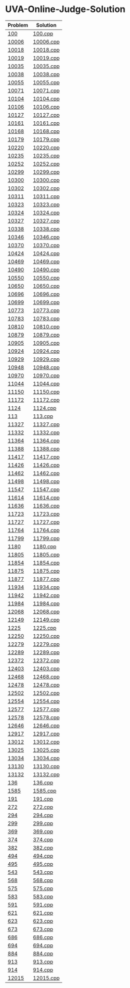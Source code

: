 # UVA-Online-Judge-Solution
|      Problem           |       Solution        |
| ---------------------- | --------------------- |
| [100](https://onlinejudge.org/external/1/100.pdf) | [100.cpp](https://github.com/SohagMollik/UVA-Online-Judge-Solution/blob/main/Solution/100%20-%20The%203n%20%2B%201%20problem.cpp) |
| [10006](https://onlinejudge.org/external/100/10006.pdf) | [10006.cpp](https://github.com/SohagMollik/UVA-Online-Judge-Solution/blob/main/Solution/10006%20%20%20Carmichael%20Numbers.cpp) |
| [10018](https://onlinejudge.org/external/100/10018.pdf) | [10018.cpp](https://github.com/SohagMollik/UVA-Online-Judge-Solution/blob/main/Solution/10018%20Reverse%20and%20Add.cpp) |
| [10019](https://onlinejudge.org/external/100/10019.pdf) | [10019.cpp](https://github.com/SohagMollik/UVA-Online-Judge-Solution/blob/main/Solution/10019%20Funny%20Encryption%20Method.cpp) |
| [10035](https://onlinejudge.org/external/100/10035.pdf) | [10035.cpp](https://github.com/SohagMollik/UVA-Online-Judge-Solution/blob/main/Solution/10035%20Primary%20Arithmetic.cpp) |
| [10038](https://onlinejudge.org/external/100/10038.pdf) | [10038.cpp](https://github.com/SohagMollik/UVA-Online-Judge-Solution/blob/main/Solution/10038.cpp) |
| [10055](https://onlinejudge.org/external/100/10055.pdf) | [10055.cpp](https://github.com/SohagMollik/UVA-Online-Judge-Solution/blob/main/Solution/10055%20Hashmat%20the%20brave%20warrior.cpp) |
| [10071](https://onlinejudge.org/external/100/10071.pdf) | [10071.cpp](https://github.com/SohagMollik/UVA-Online-Judge-Solution/blob/main/Solution/10071%20-%20Back%20to%20High%20School.cpp) |
| [10104](https://onlinejudge.org/external/101/10104.pdf) | [10104.cpp](https://github.com/SohagMollik/UVA-Online-Judge-Solution/blob/main/Solution/10104%20Euclid%20Problem.cpp) |
| [10106](https://onlinejudge.org/external/101/10106.pdf) | [10106.cpp](https://github.com/SohagMollik/UVA-Online-Judge-Solution/blob/main/Solution/10106%20Product.cpp) |
| [10127](https://onlinejudge.org/external/101/10127.pdf) | [10127.cpp](https://github.com/SohagMollik/UVA-Online-Judge-Solution/blob/main/Solution/10127%20Ones.cpp) |
| [10161](https://onlinejudge.org/external/101/10161.pdf) | [10161.cpp](https://github.com/SohagMollik/UVA-Online-Judge-Solution/blob/main/Solution/10161%20Ant%20on%20a%20Chessboard.cpp) |
| [10168](https://onlinejudge.org/external/101/10168.pdf) | [10168.cpp](https://github.com/SohagMollik/UVA-Online-Judge-Solution/blob/main/Solution/10168%20Summation%20of%20Four%20Primes.cpp) |
| [10179](https://onlinejudge.org/external/101/10179.pdf) | [10179.cpp](https://github.com/SohagMollik/UVA-Online-Judge-Solution/blob/main/Solution/10179%20Irreducible%20Basic%20Fractions.cpp) |
| [10220](https://onlinejudge.org/external/102/10220.pdf) | [10220.cpp](https://github.com/SohagMollik/UVA-Online-Judge-Solution/blob/main/Solution/10220%20I%20Love%20Big%20Numbers!.cpp) |
| [10235](https://onlinejudge.org/external/102/10235.pdf) | [10235.cpp](https://github.com/SohagMollik/UVA-Online-Judge-Solution/blob/main/Solution/10235%20Simply%20Emirp.cpp) |
| [10252](https://onlinejudge.org/external/102/10252.pdf) | [10252.cpp](https://github.com/SohagMollik/UVA-Online-Judge-Solution/blob/main/Solution/10252%20Common%20Permutation.cpp) |
| [10299](https://onlinejudge.org/external/102/10299.pdf) | [10299.cpp](https://github.com/SohagMollik/UVA-Online-Judge-Solution/blob/main/Solution/10299%20Relatives.cpp) |
| [10300](https://onlinejudge.org/external/103/10300.pdf) |  [10300.cpp](https://github.com/SohagMollik/UVA-Online-Judge-Solution/blob/main/Solution/10300%20-%20Ecological%20Premium.cpp) |
| [10302](https://onlinejudge.org/external/103/10302.pdf) | [10302.cpp](https://github.com/SohagMollik/UVA-Online-Judge-Solution/blob/main/Solution/10302%20Summation%20of%20Polynomials.cpp) |
| [10311](https://onlinejudge.org/external/103/10311.pdf) | [10311.cpp](https://github.com/SohagMollik/UVA-Online-Judge-Solution/blob/main/Solution/10311%20Goldbach%20and%20Euler.cpp) |
| [10323](https://onlinejudge.org/external/103/10323.pdf) | [10323.cpp](https://github.com/SohagMollik/UVA-Online-Judge-Solution/blob/main/Solution/10323%20Factorial!%20You%20Must%20be%20Kidding!!!.cpp) |
| [10324](https://onlinejudge.org/external/103/10324.pdf) | [10324.cpp](https://github.com/SohagMollik/UVA-Online-Judge-Solution/blob/main/Solution/10324%20Zeros%20and%20Ones.cpp) |
| [10327](https://onlinejudge.org/external/103/10327.pdf) | [10327.cpp](https://github.com/SohagMollik/UVA-Online-Judge-Solution/blob/main/Solution/10327%20Flip%20Sort.cpp) |
| [10338](https://onlinejudge.org/external/103/10338.pdf) | [10338.cpp](https://github.com/SohagMollik/UVA-Online-Judge-Solution/blob/main/Solution/10338%20Mischievous%20Children.cpp) |
| [10346](https://onlinejudge.org/external/103/10346.pdf) | [10346.cpp](https://github.com/SohagMollik/UVA-Online-Judge-Solution/blob/main/Solution/10346%20Peter%E2%80%99s%20Smokes.cpp) |
| [10370](https://onlinejudge.org/external/103/10370.pdf) | [10370.cpp](https://github.com/SohagMollik/UVA-Online-Judge-Solution/blob/main/Solution/10370%20Above%20Average.cpp) |
| [10424](http://uva.onlinejudge.org/external/104/10424.pdf) | [10424.cpp](https://github.com/SohagMollik/UVA-Online-Judge-Solution/blob/main/Solution/10424%20Love%20Calculator.cpp) |
| [10469](http://uva.onlinejudge.org/external/104/10469.pdf) | [10469.cpp](https://github.com/SohagMollik/UVA-Online-Judge-Solution/blob/main/Solution/10469%20-%20To%20Carry%20or%20not%20to%20Carry.cpp) |
| [10490](https://onlinejudge.org/external/104/10490.pdf) | [10490.cpp](https://github.com/SohagMollik/UVA-Online-Judge-Solution/blob/main/Solution/10490%20Mr.%20Azad%20and%20his%20Son!!!!!.cpp) |
| [10550](https://onlinejudge.org/external/105/10550.pdf) | [10550.cpp](https://github.com/SohagMollik/UVA-Online-Judge-Solution/blob/main/Solution/10550%20Combination%20Lock.cpp) |
| [10650](https://onlinejudge.org/external/106/10650.pdf) | [10650.cpp](https://github.com/SohagMollik/UVA-Online-Judge-Solution/blob/main/Solution/10650%20Determinate%20Prime.cpp) |
| [10696](https://onlinejudge.org/external/106/10696.pdf) | [10696.cpp](https://github.com/SohagMollik/UVA-Online-Judge-Solution/blob/main/Solution/10696%20f91.cpp) |
| [10699](https://onlinejudge.org/external/106/10699.pdf) | [10699.cpp](https://github.com/SohagMollik/UVA-Online-Judge-Solution/blob/main/Solution/10699%20Count%20the%20factors.cpp) |
| [10773](https://onlinejudge.org/external/107/10773.pdf) |  [10773.cpp](https://github.com/SohagMollik/UVA-Online-Judge-Solution/blob/main/Solution/10773%20-%20Back%20to%20Intermediate%20Math.cpp) |
| [10783](https://onlinejudge.org/external/107/10783.pdf) | [10783.cpp](https://github.com/SohagMollik/UVA-Online-Judge-Solution/blob/main/Solution/10783%20Odd%20Sum.cpp) |
| [10810](https://onlinejudge.org/external/108/10810.pdf) | [10810.cpp](https://github.com/SohagMollik/UVA-Online-Judge-Solution/blob/main/Solution/10810%20Ultra-QuickSort.cpp) |
| [10879](https://onlinejudge.org/external/108/10879.pdf) | [10879.cpp](https://github.com/SohagMollik/UVA-Online-Judge-Solution/blob/main/Solution/10879%20Code%20Refactoring%201.cpp) |
| [10905](https://onlinejudge.org/external/109/10905.pdf) | [10905.cpp](https://github.com/SohagMollik/UVA-Online-Judge-Solution/blob/main/Solution/10905%20Children%E2%80%99s%20Game.cpp) |
| [10924](https://onlinejudge.org/external/109/10924.pdf) | [10924.cpp](https://github.com/SohagMollik/UVA-Online-Judge-Solution/blob/main/Solution/10924%20Prime%20Words.cpp) |
| [10929](https://onlinejudge.org/external/109/10929.pdf) | [10929.cpp](https://github.com/SohagMollik/UVA-Online-Judge-Solution/blob/main/Solution/10929%20You%20can%20say%2011.cpp) |
| [10948](https://onlinejudge.org/external/109/10948.pdf) | [10948.cpp](https://github.com/SohagMollik/UVA-Online-Judge-Solution/blob/main/Solution/10948%20The%20primary%20problem.cpp) |
| [10970](https://onlinejudge.org/external/109/10970.pdf) | [10970.cpp](https://github.com/SohagMollik/UVA-Online-Judge-Solution/blob/main/Solution/10970%20-%20Big%20Chocolate.cpp) |
| [11044](https://onlinejudge.org/external/110/11044.pdf) | [11044.cpp](https://github.com/SohagMollik/UVA-Online-Judge-Solution/blob/main/Solution/11044%20Searching%20for%20Nessy.cpp) |
| [11150](https://onlinejudge.org/external/111/11150.pdf) | [11150.cpp](https://github.com/SohagMollik/UVA-Online-Judge-Solution/blob/main/Solution/11150%20Cola.cpp) |
| [11172](https://onlinejudge.org/external/111/11172.pdf) | [11172.cpp](https://github.com/SohagMollik/UVA-Online-Judge-Solution/blob/main/Solution/11172%20-%20Relational%20Operator.cpp) | 
| [1124](https://onlinejudge.org/external/11/1124.pdf) | [1124.cpp](https://github.com/SohagMollik/UVA-Online-Judge-Solution/blob/main/Solution/1124%20Celebrity%20jeopardy.cpp) |
| [113](https://onlinejudge.org/external/1/113.pdf) | [113.cpp](https://github.com/SohagMollik/UVA-Online-Judge-Solution/blob/main/Solution/113%20Power%20of%20Cryptography.cpp) |
| [11327](https://onlinejudge.org/external/113/11327.pdf) | [11327.cpp](https://github.com/SohagMollik/UVA-Online-Judge-Solution/blob/main/Solution/11327%20Enumerating%20Rational%20Numbers.cpp) |
| [11332](https://onlinejudge.org/external/113/11332.pdf) | [11332.cpp](https://github.com/SohagMollik/UVA-Online-Judge-Solution/blob/main/Solution/11332%20-%20Summing%20Digits.cpp) |
| [11364](https://onlinejudge.org/external/113/11364.pdf) | [11364.cpp](https://github.com/SohagMollik/UVA-Online-Judge-Solution/blob/main/Solution/11364%20Optimal%20Parking.cpp) |
| [11388](https://onlinejudge.org/external/113/11388.pdf) | [11388.cpp](https://github.com/SohagMollik/UVA-Online-Judge-Solution/blob/main/Solution/11388%20GCD%20LCM.cpp) |
| [11417](https://onlinejudge.org/external/114/11417.pdf) | [11417.cpp](https://github.com/SohagMollik/UVA-Online-Judge-Solution/blob/main/Solution/11417%20GCD.cpp) |
| [11426](https://onlinejudge.org/external/114/11426.pdf) | [11426.cpp](https://github.com/SohagMollik/UVA-Online-Judge-Solution/blob/main/Solution/11426%20GCD%20Extreme%20(II).cpp) |
| [11462](https://onlinejudge.org/external/114/11462.pdf) | [11462.cpp](https://github.com/SohagMollik/UVA-Online-Judge-Solution/blob/main/Solution/11462%20Age%20Sort.cpp) |
| [11498](https://onlinejudge.org/external/114/11498.pdf) | [11498.cpp](https://github.com/SohagMollik/UVA-Online-Judge-Solution/blob/main/Solution/11498%20%20%20%20%20%20Division%20of%20Nlogonia.cpp) |
| [11547](https://onlinejudge.org/external/115/11547.pdf) | [11547.cpp](https://github.com/SohagMollik/UVA-Online-Judge-Solution/blob/main/Solution/11547%20Automatic%20Answer.cpp) |
| [11614](https://onlinejudge.org/external/116/11614.pdf) | [11614.cpp](https://github.com/SohagMollik/UVA-Online-Judge-Solution/blob/main/Solution/11614.cpp) |
| [11636](https://onlinejudge.org/external/116/11636.pdf) | [11636.cpp](https://github.com/SohagMollik/UVA-Online-Judge-Solution/blob/main/Solution/11636%20Hello%20World!.cpp) |
| [11723](https://onlinejudge.org/external/117/11723.pdf) | [11723.cpp](https://github.com/SohagMollik/UVA-Online-Judge-Solution/blob/main/Solution/11723%20-%20Numbering%20Roads.cpp) |
| [11727](https://onlinejudge.org/external/117/11727.pdf) | [11727.cpp](https://github.com/SohagMollik/UVA-Online-Judge-Solution/blob/main/Solution/11727%20Cost%20Cutting.cpp) |
| [11764](https://onlinejudge.org/external/117/11764.pdf) | [11764.cpp](https://github.com/SohagMollik/UVA-Online-Judge-Solution/blob/main/Solution/11764%20Jumping%20Mario.cpp) |
| [11799](https://onlinejudge.org/external/117/11799.pdf) | [11799.cpp](https://github.com/SohagMollik/UVA-Online-Judge-Solution/blob/main/Solution/11799%20Horror%20Dash.cpp) |
| [1180](https://onlinejudge.org/external/11/1180.pdf) | [1180.cpp](https://github.com/SohagMollik/UVA-Online-Judge-Solution/blob/main/Solution/1180%20Perfect%20Numbers.cpp) |
| [11805](https://onlinejudge.org/external/118/11805.pdf) | [11805.cpp](https://github.com/SohagMollik/UVA-Online-Judge-Solution/blob/main/Solution/11805.cpp) |
| [11854](https://onlinejudge.org/external/118/11854.pdf) | [11854.cpp](https://github.com/SohagMollik/UVA-Online-Judge-Solution/blob/main/Solution/11854%20Egypt.cpp) |
| [11875](https://onlinejudge.org/external/118/11875.pdf) | [11875.cpp](https://github.com/SohagMollik/UVA-Online-Judge-Solution/blob/main/Solution/11875%20-%20Brick%20Game.cpp) |
| [11877](https://onlinejudge.org/external/118/11877.pdf) | [11877.cpp](https://github.com/SohagMollik/UVA-Online-Judge-Solution/blob/main/Solution/11877%20The%20Coco-Cola%20Store.cpp) |
| [11934](https://onlinejudge.org/external/119/11934.pdf) | [11934.cpp](https://github.com/SohagMollik/UVA-Online-Judge-Solution/blob/main/Solution/11934%20Magic%20Formula.cpp) |
| [11942](https://onlinejudge.org/external/119/11942.pdf) | [11942.cpp](https://github.com/SohagMollik/UVA-Online-Judge-Solution/blob/main/Solution/11942%20Lumberjack%20Sequencing.cpp) |
| [11984](https://onlinejudge.org/external/119/11984.pdf) | [11984.cpp](https://github.com/SohagMollik/UVA-Online-Judge-Solution/blob/main/Solution/11984%20A%20Change%20in%20Thermal%20Unit.cpp) |
| [12068](https://onlinejudge.org/external/120/12068.pdf) | [12068.cpp](https://github.com/SohagMollik/UVA-Online-Judge-Solution/blob/main/Solution/12068%20Harmonic%20Mean%20pro.cpp) |
| [12149](https://onlinejudge.org/external/121/12149.pdf) | [12149.cpp](https://github.com/SohagMollik/UVA-Online-Judge-Solution/blob/main/Solution/12149%20-%20Feynman.cpp) |
| [1225](https://onlinejudge.org/external/12/1225.pdf) | [1225.cpp](https://github.com/SohagMollik/UVA-Online-Judge-Solution/blob/main/Solution/1225%20Digit%20Counting.cpp) |
| [12250](https://onlinejudge.org/external/122/12250.pdf) | [12250.cpp](https://github.com/SohagMollik/UVA-Online-Judge-Solution/blob/main/Solution/12250%20-%20Language%20Detection.c) |
| [12279](https://onlinejudge.org/external/122/12279.pdf) | [12279.cpp](https://github.com/SohagMollik/UVA-Online-Judge-Solution/blob/main/Solution/12279%20-%20Emoogle%20Balance.cpp) |
| [12289](https://onlinejudge.org/external/122/12289.pdf) | [12289.cpp](https://github.com/SohagMollik/UVA-Online-Judge-Solution/blob/main/Solution/12289%20-%20One-Two-Three.cpp) |
| [12372](https://onlinejudge.org/external/123/12372.pdf) | [12372.cpp](https://github.com/SohagMollik/UVA-Online-Judge-Solution/blob/main/Solution/12372%20-%20Packing%20for%20Holiday.cpp) |
| [12403](https://onlinejudge.org/external/124/12403.pdf) | [12403.cpp](https://github.com/SohagMollik/UVA-Online-Judge-Solution/blob/main/Solution/12403%20-%20Save%20Setu.cpp) |
| [12468](https://onlinejudge.org/external/124/12468.pdf) | [12468.cpp](https://github.com/SohagMollik/UVA-Online-Judge-Solution/blob/main/Solution/12468%20Zapping.cpp) |
| [12478](https://onlinejudge.org/external/124/12478.pdf) | [12478.cpp](https://github.com/SohagMollik/UVA-Online-Judge-Solution/blob/main/Solution/12478%20Hardest%20Problem%20Ever%20(Easy).cpp) |
| [12502](https://onlinejudge.org/external/125/12502.pdf) | [12502.cpp](https://github.com/SohagMollik/UVA-Online-Judge-Solution/blob/main/Solution/12502%20-%20Three%20Families.cpp) |
| [12554](https://onlinejudge.org/external/125/12554.pdf) | [12554.cpp](https://github.com/SohagMollik/UVA-Online-Judge-Solution/blob/main/Solution/12554%20A%20Special%20%E2%80%9CHappy%20Birthday%E2%80%9D%20Song!!!.cpp) |
| [12577](https://onlinejudge.org/external/125/12577.pdf) | [12577.cpp](https://github.com/SohagMollik/UVA-Online-Judge-Solution/blob/main/Solution/12577%20-%20Hajj-e-Akbar.cpp) |
| [12578](https://onlinejudge.org/external/125/12578.pdf) | [12578.cpp](https://github.com/SohagMollik/UVA-Online-Judge-Solution/blob/main/Solution/12578%20.cpp) |
| [12646](https://onlinejudge.org/external/126/12646.pdf) | [12646.cpp](https://github.com/SohagMollik/UVA-Online-Judge-Solution/blob/main/Solution/12646%20Zero%20or%20One.cpp) |
| [12917](https://onlinejudge.org/external/129/12917.pdf) | [12917.cpp](https://github.com/SohagMollik/UVA-Online-Judge-Solution/blob/main/Solution/12917%20Prop%20hunt!.cpp) |
| [13012](https://onlinejudge.org/external/130/13012.pdf) | [13012.cpp](https://github.com/SohagMollik/UVA-Online-Judge-Solution/blob/main/Solution/13012%20Identifying%20tea.cp) |
| [13025](https://onlinejudge.org/external/130/13025.pdf) | [13025.cpp](https://github.com/SohagMollik/UVA-Online-Judge-Solution/blob/main/Solution/13025%20Back%20to%20the%20Past.cpp) |
| [13034](https://onlinejudge.org/external/130/13034.pdf) | [13034.cpp](https://github.com/SohagMollik/UVA-Online-Judge-Solution/blob/main/Solution/13034%20%20Solve%20Everything.cpp) |
| [13130](https://onlinejudge.org/external/131/13130.pdf) | [13130.cpp](https://github.com/SohagMollik/UVA-Online-Judge-Solution/blob/main/Solution/13130%20Cacho.cpp) |
| [13132](https://onlinejudge.org/external/131/13132.pdf) | [13132.cpp](https://github.com/SohagMollik/UVA-Online-Judge-Solution/blob/main/Solution/13132%20Laser%20Mirrors.cpp) |
| [136](https://onlinejudge.org/external/1/136.pdf) | [136.cpp](https://github.com/SohagMollik/UVA-Online-Judge-Solution/blob/main/Solution/136.cpp) |
| [1585](https://onlinejudge.org/external/15/1585.pdf) | [1585.cpp](https://github.com/SohagMollik/UVA-Online-Judge-Solution/blob/main/Solution/1585%20Score.cpp) |
| [191](https://onlinejudge.org/external/1/191.pdf) | [191.cpp](https://github.com/SohagMollik/UVA-Online-Judge-Solution/blob/main/Solution/191%20Intersection.cpp) |
| [272](https://onlinejudge.org/external/2/272.pdf) | [272.cpp](https://github.com/SohagMollik/UVA-Online-Judge-Solution/blob/main/Solution/272.cpp) |
| [294](https://onlinejudge.org/external/2/294.pdf) | [294.cpp](https://github.com/SohagMollik/UVA-Online-Judge-Solution/blob/main/Solution/294%20Divisors.cpp) |
| [299](https://onlinejudge.org/external/2/299.pdf) | [299.cpp](https://github.com/SohagMollik/UVA-Online-Judge-Solution/blob/main/Solution/299%20-%20Train%20Swapping.cpp) |
| [369](https://onlinejudge.org/external/3/369.pdf) | [369.cpp](https://github.com/SohagMollik/UVA-Online-Judge-Solution/blob/main/Solution/369%20Combinations.cpp) |
| [374](https://onlinejudge.org/external/3/374.pdf) | [374.cpp](https://github.com/SohagMollik/UVA-Online-Judge-Solution/blob/main/Solution/374%20Big%20Mod.cpp) |
| [382](https://onlinejudge.org/external/3/382.pdf) | [382.cpp](https://github.com/SohagMollik/UVA-Online-Judge-Solution/blob/main/Solution/382%20Perfection.cpp) |
| [494](https://onlinejudge.org/external/4/494.pdf) | [494.cpp](https://github.com/SohagMollik/UVA-Online-Judge-Solution/blob/main/Solution/494%20Kindergarten%20Counting%20Game.cpp) |
| [495](https://onlinejudge.org/external/4/495.pdf) | [495.cpp](https://github.com/SohagMollik/UVA-Online-Judge-Solution/blob/main/Solution/495%20Fibonacci%20Freeze.cpp) |
| [543](https://onlinejudge.org/external/5/543.pdf) | [543.cpp](https://github.com/SohagMollik/UVA-Online-Judge-Solution/blob/main/Solution/543%20Goldbach%E2%80%99s%20Conjecture.cpp) |
| [568](https://onlinejudge.org/external/5/568.pdf) | [568.cpp](https://github.com/SohagMollik/UVA-Online-Judge-Solution/blob/main/Solution/568%20Just%20the%20Facts.cpp) |
| [575](https://onlinejudge.org/external/5/575.pdf) | [575.cpp](https://github.com/SohagMollik/UVA-Online-Judge-Solution/blob/main/Solution/575%20Skew%20Binary.cpp) |
| [583](https://onlinejudge.org/external/5/583.pdf) | [583.cpp](https://github.com/SohagMollik/UVA-Online-Judge-Solution/blob/main/Solution/583%20Prime%20Factors.cpp) |
| [591](https://onlinejudge.org/external/5/591.pdf) | [591.cpp](https://github.com/SohagMollik/UVA-Online-Judge-Solution/blob/main/Solution/591%20Box%20of%20Bricks.cpp) |
| [621](https://onlinejudge.org/external/6/621.pdf) | [621.cpp](https://github.com/SohagMollik/UVA-Online-Judge-Solution/blob/main/Solution/621%20-%20Secret%20Research1.cpp) |
| [623](https://onlinejudge.org/external/6/623.pdf) | [623.cpp](https://github.com/SohagMollik/UVA-Online-Judge-Solution/blob/main/Solution/623%20500!.cpp) |
| [673](https://onlinejudge.org/external/6/673.pdf) | [673.cpp](https://github.com/SohagMollik/UVA-Online-Judge-Solution/blob/main/Solution/673%20Parentheses%20.cpp) |
| [686](https://onlinejudge.org/external/6/686.pdf) | [686.cpp](https://github.com/SohagMollik/UVA-Online-Judge-Solution/blob/main/Solution/686%20Goldbach%E2%80%99s%20Conjecture%20(II).cpp) |
| [694](https://onlinejudge.org/external/6/694.pdf) | [694.cpp](https://github.com/SohagMollik/UVA-Online-Judge-Solution/blob/main/Solution/694%20The%20Collatz%20Sequence.cpp) |
| [884](https://onlinejudge.org/external/8/884.pdf) | [884.cpp](https://github.com/SohagMollik/UVA-Online-Judge-Solution/blob/main/Solution/884%20Factorial%20Factors.CPP) |
| [913](https://onlinejudge.org/external/9/913.pdf) | [913.cpp](https://github.com/SohagMollik/UVA-Online-Judge-Solution/blob/main/Solution/913%20%20%20Joana%20and%20the%20Odd%20Numbers.cpp) |
| [914](https://onlinejudge.org/external/9/914.pdf) | [914.cpp](https://github.com/SohagMollik/UVA-Online-Judge-Solution/blob/main/Solution/914%20Jumping%20Champion.cpp) |
| [12015](https://onlinejudge.org/external/120/12015.pdf) | [12015.cpp](https://github.com/SohagMollik/UVA-Online-Judge-Solution/blob/main/Solution/12015%20Google%20is%20Feeling%20Lucky.cpp) |

